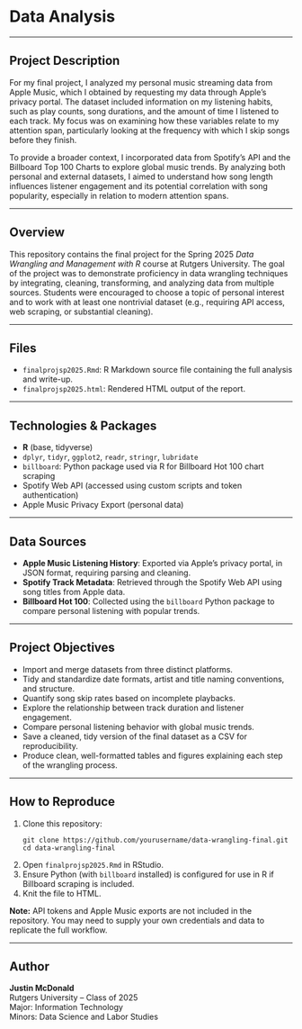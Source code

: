 <h1> Data Analysis </h1>

<hr>

<h2>Project Description</h2>
<p>
For my final project, I analyzed my personal music streaming data from Apple Music, which I obtained by requesting my data through Apple’s privacy portal. The dataset included information on my listening habits, such as play counts, song durations, and the amount of time I listened to each track. My focus was on examining how these variables relate to my attention span, particularly looking at the frequency with which I skip songs before they finish.
</p>
<p>
To provide a broader context, I incorporated data from Spotify’s API and the Billboard Top 100 Charts to explore global music trends. By analyzing both personal and external datasets, I aimed to understand how song length influences listener engagement and its potential correlation with song popularity, especially in relation to modern attention spans.
</p>

<hr>

<h2>Overview</h2>
<p>
This repository contains the final project for the Spring 2025 <em>Data Wrangling and Management with R</em> course at Rutgers University. The goal of the project was to demonstrate proficiency in data wrangling techniques by integrating, cleaning, transforming, and analyzing data from multiple sources. Students were encouraged to choose a topic of personal interest and to work with at least one nontrivial dataset (e.g., requiring API access, web scraping, or substantial cleaning).
</p>

<hr>

<h2>Files</h2>
<ul>
  <li><code>finalprojsp2025.Rmd</code>: R Markdown source file containing the full analysis and write-up.</li>
  <li><code>finalprojsp2025.html</code>: Rendered HTML output of the report.</li>
</ul>

<hr>

<h2>Technologies & Packages</h2>
<ul>
  <li><strong>R</strong> (base, tidyverse)</li>
  <li><code>dplyr</code>, <code>tidyr</code>, <code>ggplot2</code>, <code>readr</code>, <code>stringr</code>, <code>lubridate</code></li>
  <li><code>billboard</code>: Python package used via R for Billboard Hot 100 chart scraping</li>
  <li>Spotify Web API (accessed using custom scripts and token authentication)</li>
  <li>Apple Music Privacy Export (personal data)</li>
</ul>

<hr>

<h2>Data Sources</h2>
<ul>
  <li><strong>Apple Music Listening History</strong>: Exported via Apple’s privacy portal, in JSON format, requiring parsing and cleaning.</li>
  <li><strong>Spotify Track Metadata</strong>: Retrieved through the Spotify Web API using song titles from Apple data.</li>
  <li><strong>Billboard Hot 100</strong>: Collected using the <code>billboard</code> Python package to compare personal listening with popular trends.</li>
</ul>

<hr>

<h2>Project Objectives</h2>
<ul>
  <li>Import and merge datasets from three distinct platforms.</li>
  <li>Tidy and standardize date formats, artist and title naming conventions, and structure.</li>
  <li>Quantify song skip rates based on incomplete playbacks.</li>
  <li>Explore the relationship between track duration and listener engagement.</li>
  <li>Compare personal listening behavior with global music trends.</li>
  <li>Save a cleaned, tidy version of the final dataset as a CSV for reproducibility.</li>
  <li>Produce clean, well-formatted tables and figures explaining each step of the wrangling process.</li>
</ul>

<hr>

<h2>How to Reproduce</h2>
<ol>
  <li>Clone this repository:
    <pre><code>git clone https://github.com/yourusername/data-wrangling-final.git
cd data-wrangling-final</code></pre>
  </li>
  <li>Open <code>finalprojsp2025.Rmd</code> in RStudio.</li>
  <li>Ensure Python (with <code>billboard</code> installed) is configured for use in R if Billboard scraping is included.</li>
  <li>Knit the file to HTML.</li>
</ol>
<p><strong>Note:</strong> API tokens and Apple Music exports are not included in the repository. You may need to supply your own credentials and data to replicate the full workflow.</p>

<hr>

<h2>Author</h2>
<p>
<strong>Justin McDonald</strong><br>
Rutgers University – Class of 2025<br>
Major: Information Technology<br>
Minors: Data Science and Labor Studies
</p>
